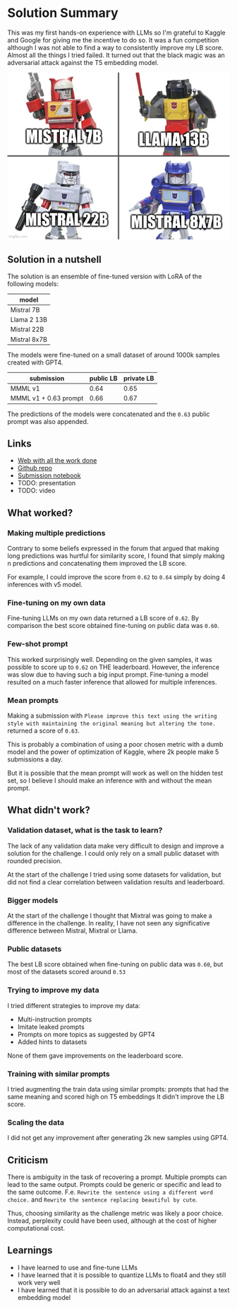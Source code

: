 # Solution Summary
<!--- https://www.kaggle.com/wiki/WinningModelDocumentationTemplate --->

This was my first hands-on experience with LLMs so I'm grateful to Kaggle and Google for giving me the
incentive to do so. It was a fun competition although I was not able to find a way to consistently improve
my LB score. Almost all the things I tried failed. It turned out that the black magic was an adversarial attack against the T5 embedding model.

![solution logo](res/2024-04-17-14-47-49.png)

## Solution in a nutshell

The solution is an ensemble of fine-tuned version with LoRA of the following models:

| model        |
|--------------|
| Mistral 7B   |
| Llama 2 13B  |
| Mistral 22B  |
| Mistral 8x7B |

The models were fine-tuned on a small dataset of around 1000k samples created with GPT4.

| submission            | public LB | private LB |
|-----------------------|-----------|------------|
| MMML v1               | 0.64      | 0.65       |
| MMML v1 + 0.63 prompt | 0.66      | 0.67       |

The predictions of the models were concatenated and the `0.63` public prompt was also appended.

## Links

- [Web with all the work done](https://ironbar.github.io/prompt_recovery/)
- [Github repo](https://github.com/ironbar/prompt_recovery)
- [Submission notebook](https://www.kaggle.com/code/ironbar/autobots-roll-out/notebook)
- TODO: presentation
- TODO: video

## What worked?

### Making multiple predictions

Contrary to some beliefs expressed in the forum that argued that making long predictions was hurtful for similarity score, I found that simply making n predictions and concatenating them improved the LB score.

For example, I could improve the score from `0.62` to `0.64` simply by doing 4 inferences with v5 model.

### Fine-tuning on my own data

Fine-tuning LLMs on my own data returned a LB score of `0.62`. By comparison the best score obtained
fine-tuning on public data was `0.60`.

### Few-shot prompt

This worked surprisingly well. Depending on the given samples, it was possible to score up to `0.62` on THE leaderboard. However, the inference was slow due to having such a big input prompt. Fine-tuning a model
resulted on a much faster inference that allowed for multiple inferences.

### Mean prompts

Making a submission with `Please improve this text using the writing style with maintaining the original meaning but altering the tone.` returned a score of `0.63`.

This is probably a combination of using a poor chosen metric with a dumb model and the power of optimization
of Kaggle, where 2k people make 5 submissions a day.

But it is possible that the mean prompt will work as well on the hidden test set, so I believe I should
make an inference with and without the mean prompt.

## What didn't work?

### Validation dataset, what is the task to learn?

The lack of any validation data make very difficult to design and improve a solution for the challenge.
I could only rely on a small public dataset with rounded precision.

At the start of the challenge I tried using some datasets for validation, but did not find a clear
correlation between validation results and leaderboard.

### Bigger models

At the start of the challenge I thought that Mixtral was going to make a difference in the challenge.
In reality, I have not seen any significative difference between Mistral, Mixtral or Llama.

### Public datasets

The best LB score obtained when fine-tuning on public data was `0.60`, but most of the datasets scored
around `0.53`

### Trying to improve my data

I tried different strategies to improve my data:

- Multi-instruction prompts
- Imitate leaked prompts
- Prompts on more topics as suggested by GPT4
- Added hints to datasets

None of them gave improvements on the leaderboard score.

### Training with similar prompts

I tried augmenting the train data using similar prompts: prompts that had the same meaning and scored high on T5 embeddings
It didn't improve the LB score.

### Scaling the data

I did not get any improvement after generating 2k new samples using GPT4.

## Criticism

There is ambiguity in the task of recovering a prompt. Multiple prompts can lead to the same output. Prompts could be generic or specific and lead to the same outcome. F.e. `Rewrite the sentence using a different word choice.` and `Rewrite the sentence replacing beautiful by cute`.

Thus, choosing similarity as the challenge metric was likely a poor choice. Instead, perplexity could have been used, although at the cost of higher computational cost.

## Learnings

- I have learned to use and fine-tune LLMs
- I have learned that it is possible to quantize LLMs to float4 and they still work very well
- I have learned that it is possible to do an adversarial attack against a text embedding model
